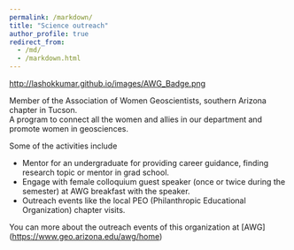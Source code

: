 ```yaml
---
permalink: /markdown/
title: "Science outreach"
author_profile: true
redirect_from: 
  - /md/
  - /markdown.html
---
```

<http://lashokkumar.github.io/images/AWG_Badge.png>


Member of the Association of Women Geoscientists, southern Arizona chapter in Tucson. 	
A program to connect all the women and allies in our department and promote women in geosciences.

Some of the activities include
* Mentor for an undergraduate for providing career guidance, finding research topic or mentor in grad school. 
* Engage with female colloquium guest speaker (once or twice during the semester) at AWG breakfast with the speaker. 
* Outreach events like the local PEO (Philanthropic Educational Organization) chapter visits. 

You can more about the outreach events of this organization at [AWG] (https://www.geo.arizona.edu/awg/home) 

